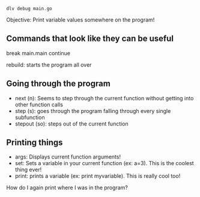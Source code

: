 
```shell
dlv debug main.go
```

Objective: Print variable values somewhere on the program!

## Commands that look like they can be useful
break main.main
continue

rebuild: starts the program all over

## Going through the program
- next (n): Seems to step through the current function without getting into other function calls
- step (s): goes through the program falling through every single subfunction 
- stepout (so): steps out of the current function

## Printing things
- args: Displays current function arguments!
- set: Sets a variable in your current function (ex: a=3). This is the coolest thing ever!
- print: prints a variable (ex: print myvariable). This is really cool too!

How do I again print where I was in the program?